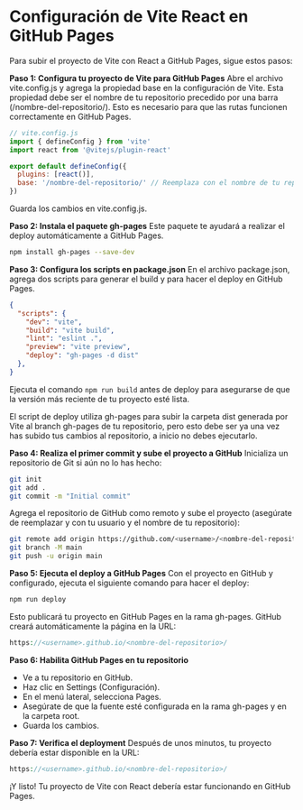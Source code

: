 # Configuración de Vite React en GitHub Pages

Para subir el proyecto de Vite con React a GitHub Pages, sigue estos pasos:

**Paso 1: Configura tu proyecto de Vite para GitHub Pages**
Abre el archivo vite.config.js y agrega la propiedad base en la configuración de Vite. Esta propiedad debe ser el nombre de tu repositorio precedido por una barra (/nombre-del-repositorio/). Esto es necesario para que las rutas funcionen correctamente en GitHub Pages.

```javascript
// vite.config.js
import { defineConfig } from 'vite'
import react from '@vitejs/plugin-react'

export default defineConfig({
  plugins: [react()],
  base: '/nombre-del-repositorio/' // Reemplaza con el nombre de tu repositorio
})
```

Guarda los cambios en vite.config.js.

**Paso 2: Instala el paquete gh-pages**
Este paquete te ayudará a realizar el deploy automáticamente a GitHub Pages.

```bash
npm install gh-pages --save-dev
```

**Paso 3: Configura los scripts en package.json**
En el archivo package.json, agrega dos scripts para generar el build y para hacer el deploy en GitHub Pages.

```json
{
  "scripts": {
    "dev": "vite",
    "build": "vite build",
    "lint": "eslint .",
    "preview": "vite preview",
    "deploy": "gh-pages -d dist"
  },
}
```

Ejecuta el comando `npm run build` antes de deploy para asegurarse de que la versión más reciente de tu proyecto esté lista.

El script de deploy utiliza gh-pages para subir la carpeta dist generada por Vite al branch gh-pages de tu repositorio, pero esto debe ser ya una vez has subido tus cambios al repositorio, a inicio no debes ejecutarlo.

**Paso 4: Realiza el primer commit y sube el proyecto a GitHub**
Inicializa un repositorio de Git si aún no lo has hecho:

```bash
git init
git add .
git commit -m "Initial commit"
```

Agrega el repositorio de GitHub como remoto y sube el proyecto (asegúrate de reemplazar <username> y <nombre-del-repositorio> con tu usuario y el nombre de tu repositorio):

```bash
git remote add origin https://github.com/<username>/<nombre-del-repositorio>.git
git branch -M main
git push -u origin main
```

**Paso 5: Ejecuta el deploy a GitHub Pages**
Con el proyecto en GitHub y configurado, ejecuta el siguiente comando para hacer el deploy:

```bash
npm run deploy
```
Esto publicará tu proyecto en GitHub Pages en la rama gh-pages. GitHub creará automáticamente la página en la URL:

```php
https://<username>.github.io/<nombre-del-repositorio>/
```

**Paso 6: Habilita GitHub Pages en tu repositorio**
- Ve a tu repositorio en GitHub.
- Haz clic en Settings (Configuración).
- En el menú lateral, selecciona Pages.
- Asegúrate de que la fuente esté configurada en la rama gh-pages y en la carpeta root.
- Guarda los cambios.

**Paso 7: Verifica el deployment**
Después de unos minutos, tu proyecto debería estar disponible en la URL:

```php
https://<username>.github.io/<nombre-del-repositorio>/
```

¡Y listo! Tu proyecto de Vite con React debería estar funcionando en GitHub Pages.